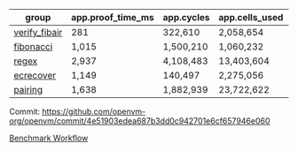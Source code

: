| group | app.proof_time_ms | app.cycles | app.cells_used | leaf.proof_time_ms | leaf.cycles | leaf.cells_used |
| -- | -- | -- | -- | -- | -- | -- |
| [verify_fibair](https://github.com/openvm-org/openvm/blob/benchmark-results/benchmarks/verify_fibair-4e51903edea687b3dd0c942701e6cf657946e060.md) | 281 |  322,610 |  2,058,654 |- | - | - |
| [fibonacci](https://github.com/openvm-org/openvm/blob/benchmark-results/benchmarks/fibonacci-4e51903edea687b3dd0c942701e6cf657946e060.md) | 1,015 |  1,500,210 |  1,060,232 | 1,036 |  1,248,071 |  6,727,266 |
| [regex](https://github.com/openvm-org/openvm/blob/benchmark-results/benchmarks/regex-4e51903edea687b3dd0c942701e6cf657946e060.md) | 2,937 |  4,108,483 |  13,403,604 | 4,141 |  3,326,654 |  29,597,698 |
| [ecrecover](https://github.com/openvm-org/openvm/blob/benchmark-results/benchmarks/ecrecover-4e51903edea687b3dd0c942701e6cf657946e060.md) | 1,149 |  140,497 |  2,275,056 | 3,972 |  2,934,898 |  29,404,728 |
| [pairing](https://github.com/openvm-org/openvm/blob/benchmark-results/benchmarks/pairing-4e51903edea687b3dd0c942701e6cf657946e060.md) | 1,638 |  1,882,939 |  23,722,622 | 1,756 |  2,010,429 |  16,451,316 |


Commit: https://github.com/openvm-org/openvm/commit/4e51903edea687b3dd0c942701e6cf657946e060

[Benchmark Workflow](https://github.com/openvm-org/openvm/actions/runs/17226451059)
